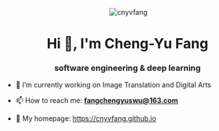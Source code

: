 <p align="center">&nbsp;<img align="center" src="https://github-readme-stats.vercel.app/api?username=cnyvfang&show_icons=true&locale=en" alt="cnyvfang" /></p>

<h1 align="center">Hi 👋, I'm Cheng-Yu Fang</h1>
<h3 align="center">software engineering & deep learning</h3>

- 🔭 I’m currently working on Image Translation and Digital Arts

- 📫 How to reach me: **fangchengyuswu@163.com**

- 📄 My homepage: https://cnyvfang.github.io
